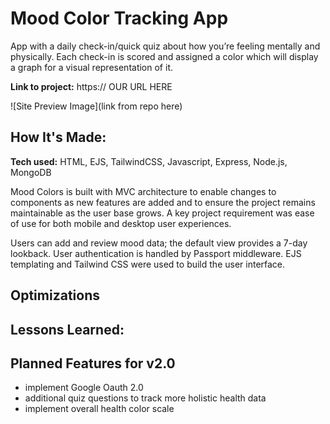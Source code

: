 # Mood Color Tracking App

App with a daily check-in/quick quiz about how you’re feeling mentally and physically. Each check-in is scored and assigned a color which will display a graph for a visual representation of it.

**Link to project:** https:// OUR URL HERE

![Site Preview Image](link from repo here)

## How It's Made:

**Tech used:** HTML, EJS, TailwindCSS, Javascript, Express, Node.js, MongoDB

Mood Colors is built with MVC architecture to enable changes to components as new features are added and to ensure the project remains maintainable as the user base grows. A key project requirement was ease of use for both mobile and desktop user experiences.

Users can add and review mood data; the default view provides a 7-day lookback. User authentication is handled by Passport middleware. EJS templating and Tailwind CSS were used to build the user interface.

## Optimizations

## Lessons Learned:

## Planned Features for v2.0

- implement Google Oauth 2.0
- additional quiz questions to track more holistic health data
- implement overall health color scale
